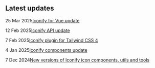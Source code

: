 <!-- DO NOT EDIT THIS COMPONENT IT IS AUTOGENERATED -->
## Latest updates

<div class="latest-news">
<p><span>25 Mar 2025</span><a href="/news/2025.html#vue-next">Iconify for Vue update</a></p>
<p><span>12 Feb 2025</span><a href="/news/2025.html#api-311">Iconify API update</a></p>
<p><span>7 Feb 2025</span><a href="/news/2025.html#iconify-tailwind4">Iconify plugin for Tailwind CSS 4</a></p>
<p><span>4 Jan 2025</span><a href="/news/2025.html#components-storage">Iconify components update</a></p>
<p><span>7 Dec 2024</span><a href="/news/2024.html#components-update-dec">New versions of Iconify icon components, utils and tools</a></p>
</div>
